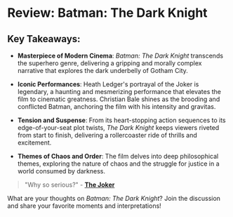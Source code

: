 # Review: Batman: The Dark Knight

## Key Takeaways:

- **Masterpiece of Modern Cinema**: *Batman: The Dark Knight* transcends the superhero genre, delivering a gripping and morally complex narrative that explores the dark underbelly of Gotham City.

- **Iconic Performances**: Heath Ledger's portrayal of the Joker is legendary, a haunting and mesmerizing performance that elevates the film to cinematic greatness. Christian Bale shines as the brooding and conflicted Batman, anchoring the film with his intensity and gravitas.

- **Tension and Suspense**: From its heart-stopping action sequences to its edge-of-your-seat plot twists, *The Dark Knight* keeps viewers riveted from start to finish, delivering a rollercoaster ride of thrills and excitement.

- **Themes of Chaos and Order**: The film delves into deep philosophical themes, exploring the nature of chaos and the struggle for justice in a world consumed by darkness.

> "Why so serious?" - **[The Joker](https://en.wikipedia.org/wiki/Joker_(The_Dark_Knight))**

What are your thoughts on *Batman: The Dark Knight*? Join the discussion and share your favorite moments and interpretations!
